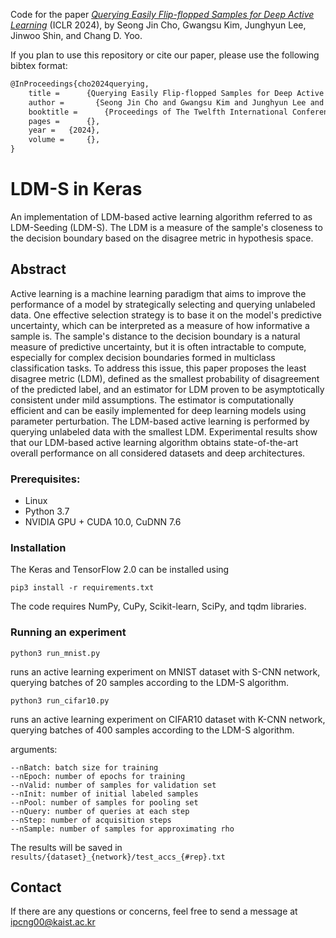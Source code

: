 Code for the paper [_Querying Easily Flip-flopped Samples for Deep Active Learning_](https://openreview.net/pdf?id=THUBTfSAS2) (ICLR 2024), by Seong Jin Cho, Gwangsu Kim, Junghyun Lee, Jinwoo Shin, and Chang D. Yoo.

If you plan to use this repository or cite our paper, please use the following bibtex format:

```latex
@InProceedings{cho2024querying,
	title = 	 {Querying Easily Flip-flopped Samples for Deep Active Learning},
	author =       {Seong Jin Cho and Gwangsu Kim and Junghyun Lee and Jinwoo Shin and Chang D Yoo},
	booktitle = 	 {Proceedings of The Twelfth International Conference on Learning Representations},
	pages = 	 {},
	year = 	 {2024},
	volume = 	 {},
}
```

# LDM-S in Keras
An implementation of LDM-based active learning algorithm referred to as LDM-Seeding (LDM-S). The LDM is a measure of the sample's closeness to the decision boundary based on the disagree metric in hypothesis space.

## Abstract
Active learning is a machine learning paradigm that aims to improve the performance of a model by strategically selecting and querying unlabeled data. One effective selection strategy is to base it on the model's predictive uncertainty, which can be interpreted as a measure of how informative a sample is. The sample's distance to the decision boundary is a natural measure of predictive uncertainty, but it is often intractable to compute, especially for complex decision boundaries formed in multiclass classification tasks.
To address this issue, this paper proposes the least disagree metric (LDM), defined as the smallest probability of disagreement of the predicted label, and an estimator for LDM proven to be asymptotically consistent under mild assumptions. The estimator is computationally efficient and can be easily implemented for deep learning models using parameter perturbation. The LDM-based active learning is performed by querying unlabeled data with the smallest LDM. Experimental results show that our LDM-based active learning algorithm obtains state-of-the-art overall performance on all considered datasets and deep architectures.

### Prerequisites:
- Linux
- Python 3.7
- NVIDIA GPU + CUDA 10.0, CuDNN 7.6

### Installation
The Keras and TensorFlow 2.0 can be installed using
```
pip3 install -r requirements.txt
```
The code requires NumPy, CuPy, Scikit-learn, SciPy, and tqdm libraries.

### Running an experiment
```
python3 run_mnist.py
```
runs an active learning experiment on MNIST dataset with S-CNN network, querying batches of 20 samples according to the LDM-S algorithm.

```
python3 run_cifar10.py
```
runs an active learning experiment on CIFAR10 dataset with K-CNN network, querying batches of 400 samples according to the LDM-S algorithm.

arguments:
```
--nBatch: batch size for training
--nEpoch: number of epochs for training
--nValid: number of samples for validation set
--nInit: number of initial labeled samples
--nPool: number of samples for pooling set
--nQuery: number of queries at each step
--nStep: number of acquisition steps
--nSample: number of samples for approximating rho
```

The results will be saved in `results/{dataset}_{network}/test_accs_{#rep}.txt`

## Contact
If there are any questions or concerns, feel free to send a message at ipcng00@kaist.ac.kr
